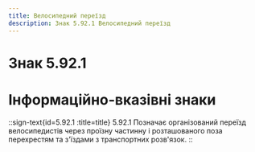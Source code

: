 ```yaml
---
title: Велосипедний переїзд
description: Знак 5.92.1 Велосипедний переїзд
---
```

# Знак 5.92.1
# Інформаційно-вказівні знаки
::sign-text{id=5.92.1 :title=title}
5.92.1 Позначає організований переїзд велосипедистів через проїзну частинну і розташованого поза перехрестям та з'їздами з транспортних розв'язок.
::